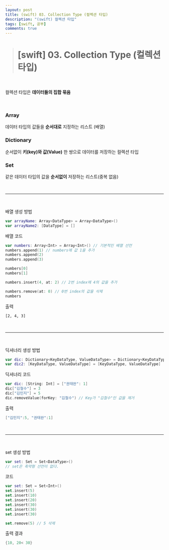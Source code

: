 ```yaml
---
layout: post
title: (swift) 03. Collection Type (컬렉션 타입)
description: "(swift) 컬렉션 타입"
tags: [swift, 공부]
comments: true
---
```


> # [swift] 03. Collection Type (컬렉션 타입)

<br>

컬렉션 타입은 **데이터들의 집합 묶음**

<br>

### **Array**  
데이터 타입의 값들을 **순서대로** 지정하는 리스트 (배열)  

### **Dictionary**  
순서없이 **키(key)와 값(Value)** 한 쌍으로 데이터를 저장하는 컬렉션 타입  

### **Set**  
같은 데이터 타입의 값을 **순서없이** 저장하는 리스트(중복 없음)

<br>
<hr>
<br>

배열 생성 방법  
``` swift
var arrayName: Array<DataType> = Array<DataType>()
var arrayName2: [DataType] = []
```

배열 코드
``` swift
var numbers: Array<Int> = Array<Int>() // 기본적인 배열 선언
numbers.append(1) // numbers에 값 1을 추가
numbers.append(2)
numbers.append(3)

numbers[0]
numbers[1]

numbers.insert(4, at: 2) // 2번 index에 4의 값을 추가

numbers.remove(at: 0) // 0번 index의 값을 삭제
numbers
```

출력
```
[2, 4, 3]
```

<br>
<hr>
<br>

딕셔너리 생성 방법  
``` swift
var dic: Dictionary<KeyDataType, ValueDataType> = Dictionary<KeyDataType, ValueDataType>()
var dic2: [KeyDataType, ValueDataType] = [KeyDataType, ValueDataType]
```

딕셔너리 코드  
``` swift
var dic: [String: Int] = ["권태완": 1]
dic["김철수"] = 3
dic["김민지"] = 5
dic.removeValue(forKey: "김철수") // Key가 "김철수"인 값을 제거
```

출력  
``` swift
["김민지":5, "권태완":1]
```

<br>
<hr>
<br>

set 생성 방법  
``` swift
var set: Set = Set<DataType>()
// set은 축약형 선언이 없다.
```

코드  
``` swift
var set: Set = Set<Int>()
set.insert(5)
set.insert(10)
set.insert(20)
set.insert(30)
set.insert(30)
set.insert(30)

set.remove(5) // 5 삭제
```

출력 결과  
``` swift
{10, 20< 30}
```